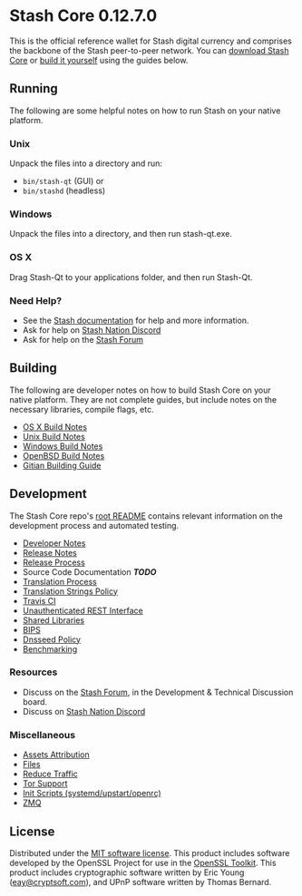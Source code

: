 Stash Core 0.12.7.0
=====================

This is the official reference wallet for Stash digital currency and comprises the backbone of the Stash peer-to-peer network. You can [download Stash Core](https://www.stashpay.io/downloads/) or [build it yourself](#building) using the guides below.

Running
---------------------
The following are some helpful notes on how to run Stash on your native platform.

### Unix

Unpack the files into a directory and run:

- `bin/stash-qt` (GUI) or
- `bin/stashd` (headless)

### Windows

Unpack the files into a directory, and then run stash-qt.exe.

### OS X

Drag Stash-Qt to your applications folder, and then run Stash-Qt.

### Need Help?

* See the [Stash documentation](https://stashpay.atlassian.net/wiki/display/DOC)
for help and more information.
* Ask for help on [Stash Nation Discord](http://stashchat.org)
* Ask for help on the [Stash Forum](https://stashpay.io/forum)

Building
---------------------
The following are developer notes on how to build Stash Core on your native platform. They are not complete guides, but include notes on the necessary libraries, compile flags, etc.

- [OS X Build Notes](build-osx.md)
- [Unix Build Notes](build-unix.md)
- [Windows Build Notes](build-windows.md)
- [OpenBSD Build Notes](build-openbsd.md)
- [Gitian Building Guide](gitian-building.md)

Development
---------------------
The Stash Core repo's [root README](/README.md) contains relevant information on the development process and automated testing.

- [Developer Notes](developer-notes.md)
- [Release Notes](release-notes.md)
- [Release Process](release-process.md)
- Source Code Documentation ***TODO***
- [Translation Process](translation_process.md)
- [Translation Strings Policy](translation_strings_policy.md)
- [Travis CI](travis-ci.md)
- [Unauthenticated REST Interface](REST-interface.md)
- [Shared Libraries](shared-libraries.md)
- [BIPS](bips.md)
- [Dnsseed Policy](dnsseed-policy.md)
- [Benchmarking](benchmarking.md)

### Resources
* Discuss on the [Stash Forum](https://stashpay.io/forum), in the Development & Technical Discussion board.
* Discuss on [Stash Nation Discord](http://stashchat.org)

### Miscellaneous
- [Assets Attribution](assets-attribution.md)
- [Files](files.md)
- [Reduce Traffic](reduce-traffic.md)
- [Tor Support](tor.md)
- [Init Scripts (systemd/upstart/openrc)](init.md)
- [ZMQ](zmq.md)

License
---------------------
Distributed under the [MIT software license](/COPYING).
This product includes software developed by the OpenSSL Project for use in the [OpenSSL Toolkit](https://www.openssl.org/). This product includes
cryptographic software written by Eric Young ([eay@cryptsoft.com](mailto:eay@cryptsoft.com)), and UPnP software written by Thomas Bernard.
